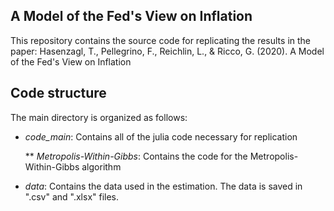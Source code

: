 ## A Model of the Fed's View on Inflation

This repository contains the source code for replicating the results in the paper:
Hasenzagl, T., Pellegrino, F., Reichlin, L., & Ricco, G. (2020). A Model of the Fed's View on Inflation

## Code structure
The main directory is organized as follows:

* *code_main*: Contains all of the julia code necessary for replication

  ** *Metropolis-Within-Gibbs*: Contains the code for the Metropolis-Within-Gibbs algorithm
  
* *data*: Contains the data used in the estimation. The data is saved in ".csv" and ".xlsx" files. 
